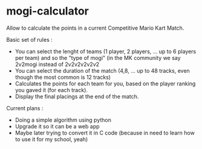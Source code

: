 # mogi-calculator
Allow to calculate the points in a current Competitive Mario Kart Match.

Basic set of rules :
- You can select the lenght of teams (1 player, 2 players, ... up to 6 players per team) and so the "type of mogi" (in the MK community we say 2v2mogi instead of 2v2v2v2v2v2
- You can select the duration of the match (4,8, ... up to 48 tracks, even though the most common is 12 tracks)
- Calculates the points for each team for you, based on the player ranking you gaved it (for each track).
- Display the final placings at the end of the match.

Current plans :
- Doing a simple algorithm using python
- Upgrade it so it can be a web app
- Maybe later trying to convert it in C code (because in need to learn how to use it for my school, yeah)
